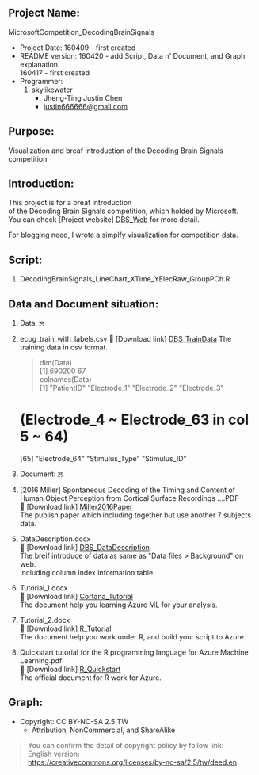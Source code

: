 Project Name:
-------------
MicrosoftCompetition_DecodingBrainSignals  
  
  
  
- Project Date: 160409 - first created  
- README version: 160420 - add Script, Data n' Document, and Graph explanation.  
                  160417 - first created  
- Programmer:  
  1. skylikewater  
      - Jheng-Ting Justin Chen  
      - justin666666@gmail.com  
  
  
  
Purpose:
-------------
Visualization and breaf introduction of the Decoding Brain Signals competition.  
  
  
  
Introduction:
-------------
This project is for a breaf introduction  
of the Decoding Brain Signals competition, which holded by Microsoft.  
You can check [Project website] [DBS_Web] for more detail.  
  
For blogging need, I wrote a simplfy visualization for competition data.  
  
  
  
Script:
-------
1. DecodingBrainSignals_LineChart_XTime_YElecRaw_GroupPCh.R

  
  
Data and Document situation:
----------------------------
1. Data: &#2611;
  1. ecog_train_with_labels.csv
     &#2612; [Download link] [DBS_TrainData]
     The training data in csv format.
		> dim(Data)  
		[1] 690200     67  
		> colnames(Data)  
		 [1] "PatientID"     "Electrode_1"   "Electrode_2"   "Electrode_3"  
		# (Electrode_4 ~ Electrode_63 in col 5 ~ 64)  
		[65] "Electrode_64"  "Stimulus_Type" "Stimulus_ID"  
  
2. Document: &#2611;
  1. [2016 Miller] Spontaneous Decoding of the Timing and Content of Human Object Perception from Cortical Surface Recordings ....PDF  
     &#2612; [Download link] [Miller2016Paper]  
     The publish paper which including together but use another 7 subjects data.  
  2. DataDescription.docx  
     &#2612; [Download link] [DBS_DataDescription]  
     The breif introduce of data as same as "Data files > Background" on web.  
     Including column index information table.  
  3. Tutorial_1.docx  
     &#2612; [Download link] [Cortana_Tutorial]  
     The document help you learning Azure ML for your analysis.  
  4. Tutorial_2.docx  
     &#2612; [Download link] [R_Tutorial]  
     The document help you work under R, and build your script to Azure.  
  5. Quickstart tutorial for the R programming language for Azure Machine Learning.pdf  
     &#2612; [Download link] [R_Quickstart]  
     The official document for R work for Azure.  
  
  
  
Graph:
----------------------------

  
  
  
- Copyright: CC BY-NC-SA 2.5 TW  
  - Attribution, NonCommercial, and ShareAlike  
> You can confirm the detail of copyright policy by follow link:  
> English version:  
> https://creativecommons.org/licenses/by-nc-sa/2.5/tw/deed.en  

[DBS_Web]: https://gallery.cortanaintelligence.com/Competition/Decoding-Brain-Signals-2
[DBS_TrainData]: http://az754797.vo.msecnd.net/competition/ecog/datasets/ecog_train_with_labels.csv
[Miller2016Paper]: http://journals.plos.org/ploscompbiol/article/metrics?id=10.1371/journal.pcbi.1004660
[DBS_DataDescription]: http://az754797.vo.msecnd.net/competition/ecog/docs/DataDescription.docx
[Cortana_Tutorial]: http://az754797.vo.msecnd.net/competition/ecog/docs/Tutorial_1.docx
[R_Tutorial]: http://az754797.vo.msecnd.net/competition/ecog/docs/Tutorial_2.docx
[R_Quickstart]: https://azure.microsoft.com/en-us/documentation/articles/machine-learning-r-quickstart/